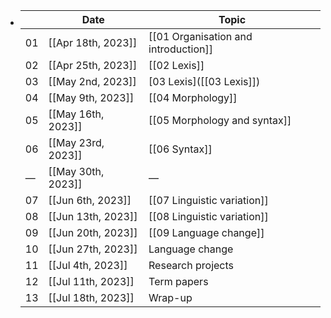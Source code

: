 - |    | Date               | Topic                                |
  |----|--------------------|--------------------------------------|
  | 01 | [[Apr 18th, 2023]] | [[01 Organisation and introduction]] |
  | 02 | [[Apr 25th, 2023]] | [[02 Lexis]]                         |
  | 03 | [[May 2nd, 2023]]  | [03 Lexis]([[03 Lexis]])             |
  | 04 | [[May 9th, 2023]]  | [[04 Morphology]]                    |
  | 05 | [[May 16th, 2023]] | [[05 Morphology and syntax]]         |
  | 06 | [[May 23rd, 2023]] | [[06 Syntax]]                        |
  |  —  | [[May 30th, 2023]]                | —                                     |
  | 07 | [[Jun 6th, 2023]]  | [[07 Linguistic variation]]                 |
  | 08 | [[Jun 13th, 2023]] | [[08 Linguistic variation]]                 |
  | 09 | [[Jun 20th, 2023]] | [[09 Language change]]                      |
  | 10 | [[Jun 27th, 2023]] | Language change                      |
  | 11 | [[Jul 4th, 2023]]  | Research projects                    |
  | 12 | [[Jul 11th, 2023]] | Term papers                          |
  | 13 | [[Jul 18th, 2023]] | Wrap-up                              |